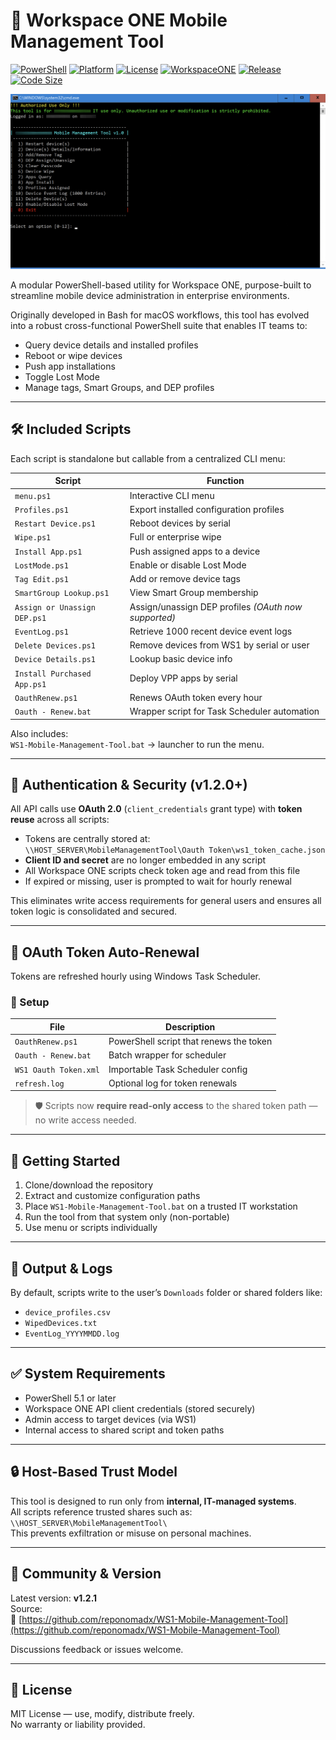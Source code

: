 # 📱 Workspace ONE Mobile Management Tool

[![PowerShell](https://img.shields.io/badge/PowerShell-5.1%2B-blue.svg)](https://docs.microsoft.com/powershell/)
[![Platform](https://img.shields.io/badge/Platform-Windows%2010%20%2F%2011-lightgrey)](https://microsoft.com)
[![License](https://img.shields.io/badge/License-MIT-green.svg)](LICENSE)
[![WorkspaceONE](https://img.shields.io/badge/WorkspaceONE-API_Integrated-blueviolet.svg)](https://developer.vmware.com/apis/ws1/)
[![Release](https://img.shields.io/github/v/release/reponomadx/WS1-Mobile-Management-Tool.svg)](https://github.com/reponomadx/WS1-Mobile-Management-Tool/releases)
[![Code Size](https://img.shields.io/github/languages/code-size/reponomadx/WS1-Mobile-Management-Tool.svg)](https://github.com/reponomadx/WS1-Mobile-Management-Tool)

![Workspace ONE Tool](WS1-Mobile-Management-Tool.jpg)

A modular PowerShell-based utility for Workspace ONE, purpose-built to streamline mobile device administration in enterprise environments.

Originally developed in Bash for macOS workflows, this tool has evolved into a robust cross-functional PowerShell suite that enables IT teams to:

- Query device details and installed profiles  
- Reboot or wipe devices  
- Push app installations  
- Toggle Lost Mode  
- Manage tags, Smart Groups, and DEP profiles  

---

## 🛠️ Included Scripts

Each script is standalone but callable from a centralized CLI menu:

| Script | Function |
|--------|----------|
| `menu.ps1` | Interactive CLI menu |
| `Profiles.ps1` | Export installed configuration profiles |
| `Restart Device.ps1` | Reboot devices by serial |
| `Wipe.ps1` | Full or enterprise wipe |
| `Install App.ps1` | Push assigned apps to a device |
| `LostMode.ps1` | Enable or disable Lost Mode |
| `Tag Edit.ps1` | Add or remove device tags |
| `SmartGroup Lookup.ps1` | View Smart Group membership |
| `Assign or Unassign DEP.ps1` | Assign/unassign DEP profiles *(OAuth now supported)* |
| `EventLog.ps1` | Retrieve 1000 recent device event logs |
| `Delete Devices.ps1` | Remove devices from WS1 by serial or user |
| `Device Details.ps1` | Lookup basic device info |
| `Install Purchased App.ps1` | Deploy VPP apps by serial |
| `OauthRenew.ps1` | Renews OAuth token every hour |
| `Oauth - Renew.bat` | Wrapper script for Task Scheduler automation |

Also includes:  
`WS1-Mobile-Management-Tool.bat` → launcher to run the menu.

---

## 🔐 Authentication & Security (v1.2.0+)

All API calls use **OAuth 2.0** (`client_credentials` grant type) with **token reuse** across all scripts:

- Tokens are centrally stored at:  
  `\\HOST_SERVER\MobileManagementTool\Oauth Token\ws1_token_cache.json`
- **Client ID and secret** are no longer embedded in any script
- All Workspace ONE scripts check token age and read from this file
- If expired or missing, user is prompted to wait for hourly renewal

This eliminates write access requirements for general users and ensures all token logic is consolidated and secured.

---

## 🔁 OAuth Token Auto-Renewal

Tokens are refreshed hourly using Windows Task Scheduler.

### 🔧 Setup

| File | Description |
|------|-------------|
| `OauthRenew.ps1` | PowerShell script that renews the token |
| `Oauth - Renew.bat` | Batch wrapper for scheduler |
| `WS1 Oauth Token.xml` | Importable Task Scheduler config |
| `refresh.log` | Optional log for token renewals |

> 🛡️ Scripts now **require read-only access** to the shared token path — no write access needed.

---

## 🚀 Getting Started

1. Clone/download the repository  
2. Extract and customize configuration paths  
3. Place `WS1-Mobile-Management-Tool.bat` on a trusted IT workstation  
4. Run the tool from that system only (non-portable)  
5. Use menu or scripts individually  

---

## 📂 Output & Logs

By default, scripts write to the user’s `Downloads` folder or shared folders like:

- `device_profiles.csv`
- `WipedDevices.txt`
- `EventLog_YYYYMMDD.log`

---

## ✅ System Requirements

- PowerShell 5.1 or later  
- Workspace ONE API client credentials (stored securely)  
- Admin access to target devices (via WS1)  
- Internal access to shared script and token paths  

---

## 🔒 Host-Based Trust Model

This tool is designed to run only from **internal, IT-managed systems**.  
All scripts reference trusted shares such as: `\\HOST_SERVER\MobileManagementTool\`  
This prevents exfiltration or misuse on personal machines.

---

## 📢 Community & Version

Latest version: **v1.2.1**  
Source:  
🔗 [https://github.com/reponomadx/WS1-Mobile-Management-Tool](https://github.com/reponomadx/WS1-Mobile-Management-Tool)

Discussions feedback or issues welcome.

---

## 📄 License

MIT License — use, modify, distribute freely.  
No warranty or liability provided.
